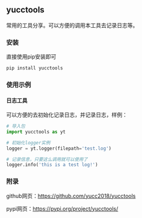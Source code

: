 ## yucctools

常用的工具分享。可以方便的调用本工具去记录日志等。


### 安装

直接使用pip安装即可

```python
pip install yucctools
```


### 使用示例

#### 日志工具

可以方便的去初始化记录日志，并记录日志，样例：

```python
# 导入包
import yucctools as yt

# 初始化logger实例
logger = yt.logger(filepath='test.log')

# 记录信息，只要这么调用就可以使用了
logger.info('this is a test log!')
```


### 附录

github网页：https://github.com/yucc2018/yucctools

pypi网页：https://pypi.org/project/yucctools/

